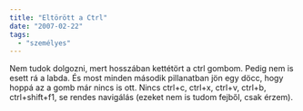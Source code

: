 ```yaml
---
title: "Eltörött a Ctrl"
date: "2007-02-22"
tags: 
  - "személyes"
---
```


Nem tudok dolgozni, mert hosszában kettétört a ctrl gombom. Pedig nem is esett rá a labda. És most minden második pillanatban jön egy döcc, hogy hoppá az a gomb már nincs is ott. Nincs ctrl+c, ctrl+x, ctrl+v, ctrl+b, ctrl+shift+f1, se rendes navigálás (ezeket nem is tudom fejből, csak érzem).
